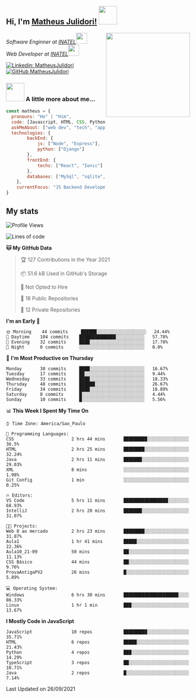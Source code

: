 <h2> Hi, I'm <a href="https://matheusjulidori.github.io" target="_blank">Matheus Julidori!</a> <img src="https://media.giphy.com/media/12oufCB0MyZ1Go/giphy.gif" width="50"></h2>
<img align='right' src="https://media.giphy.com/media/M9gbBd9nbDrOTu1Mqx/giphy.gif" width="230">
<p><em>Software Enginner at <a href="http://www.inatel.br" target="_blank">INATEL</a><img src="https://media.giphy.com/media/fYSnHlufseco8Fh93Z/giphy.gif" width="30"></br>
  Web Developer at <a href="http://www.inatel.br" target="_blank">INATEL</a><img src="https://media.giphy.com/media/WUlplcMpOCEmTGBtBW/giphy.gif" width="30"> 
</em></p>

[![Linkedin: MatheusJulidori](https://img.shields.io/badge/-MatheusJulidori-blue?style=flat-square&logo=Linkedin&logoColor=white&link=https://www.linkedin.com/in/MatheusJulidori/)](https://www.linkedin.com/in/MatheusJulidori/)
[![GitHub MatheusJulidori](https://img.shields.io/github/followers/matheusjulidori?label=follow&style=social)](https://github.com/MatheusJulidori)


### <img src="https://media.giphy.com/media/VgCDAzcKvsR6OM0uWg/giphy.gif" width="50"> A little more about me...  

```javascript
const matheus = {
  pronouns: "He" | "Him",
  code: [Javascript, HTML, CSS, Python, Java, C++, C],
  askMeAbout: ["web dev", "tech", "app dev", "games"],
  technologies: {
        backEnd: {
            js: ["Node", "Express"],
            python: ["Django"]
        },
        frontEnd: {
            techs: ["React", "Ionic"]
        },
        databases: ["MySql", "sqlite","PostgreSQL"],
    },
    currentFocus: "JS Backend Development",
}
```
<h2>My stats</h2>

<!--START_SECTION:waka-->
![Profile Views](http://img.shields.io/badge/Profile%20Views-0-blue)

![Lines of code](https://img.shields.io/badge/From%20Hello%20World%20I%27ve%20Written-494079%20lines%20of%20code-blue)

**🐱 My GitHub Data** 

> 🏆 127 Contributions in the Year 2021
 > 
> 📦 51.6 kB Used in GitHub's Storage 
 > 
> 🚫 Not Opted to Hire
 > 
> 📜 18 Public Repositories 
 > 
> 🔑 12 Private Repositories  
 > 
**I'm an Early 🐤** 

```text
🌞 Morning    44 commits     ██████░░░░░░░░░░░░░░░░░░░   24.44% 
🌆 Daytime    104 commits    ██████████████░░░░░░░░░░░   57.78% 
🌃 Evening    32 commits     ████░░░░░░░░░░░░░░░░░░░░░   17.78% 
🌙 Night      0 commits      ░░░░░░░░░░░░░░░░░░░░░░░░░   0.0%

```
📅 **I'm Most Productive on Thursday** 

```text
Monday       30 commits     ████░░░░░░░░░░░░░░░░░░░░░   16.67% 
Tuesday      17 commits     ██░░░░░░░░░░░░░░░░░░░░░░░   9.44% 
Wednesday    33 commits     ████░░░░░░░░░░░░░░░░░░░░░   18.33% 
Thursday     48 commits     ██████░░░░░░░░░░░░░░░░░░░   26.67% 
Friday       34 commits     ████░░░░░░░░░░░░░░░░░░░░░   18.89% 
Saturday     8 commits      █░░░░░░░░░░░░░░░░░░░░░░░░   4.44% 
Sunday       10 commits     █░░░░░░░░░░░░░░░░░░░░░░░░   5.56%

```


📊 **This Week I Spent My Time On** 

```text
⌚︎ Time Zone: America/Sao_Paulo

💬 Programming Languages: 
CSS                      2 hrs 44 mins       █████████░░░░░░░░░░░░░░░░   36.5% 
HTML                     2 hrs 25 mins       ████████░░░░░░░░░░░░░░░░░   32.24% 
Java                     2 hrs 11 mins       ███████░░░░░░░░░░░░░░░░░░   29.03% 
XML                      8 mins              ░░░░░░░░░░░░░░░░░░░░░░░░░   1.98% 
Git Config               1 min               ░░░░░░░░░░░░░░░░░░░░░░░░░   0.25%

🔥 Editors: 
VS Code                  5 hrs 11 mins       █████████████████░░░░░░░░   68.93% 
IntelliJ                 2 hrs 20 mins       ███████░░░░░░░░░░░░░░░░░░   31.07%

🐱‍💻 Projects: 
Web 0 ao mercado         2 hrs 23 mins       ████████░░░░░░░░░░░░░░░░░   31.87% 
Aula1                    1 hr 41 mins        █████░░░░░░░░░░░░░░░░░░░░   22.36% 
Aula10_21-09             50 mins             ██░░░░░░░░░░░░░░░░░░░░░░░   11.13% 
CSS Básico               44 mins             ██░░░░░░░░░░░░░░░░░░░░░░░   9.76% 
ProvaAntigaPV2           26 mins             █░░░░░░░░░░░░░░░░░░░░░░░░   5.89%

💻 Operating System: 
Windows                  6 hrs 30 mins       █████████████████████░░░░   86.33% 
Linux                    1 hr 1 min          ███░░░░░░░░░░░░░░░░░░░░░░   13.67%

```

**I Mostly Code in JavaScript** 

```text
JavaScript               10 repos            █████████░░░░░░░░░░░░░░░░   35.71% 
HTML                     6 repos             █████░░░░░░░░░░░░░░░░░░░░   21.43% 
Python                   4 repos             ███░░░░░░░░░░░░░░░░░░░░░░   14.29% 
TypeScript               3 repos             ██░░░░░░░░░░░░░░░░░░░░░░░   10.71% 
Java                     2 repos             █░░░░░░░░░░░░░░░░░░░░░░░░   7.14%

```



 Last Updated on 26/09/2021
<!--END_SECTION:waka-->
